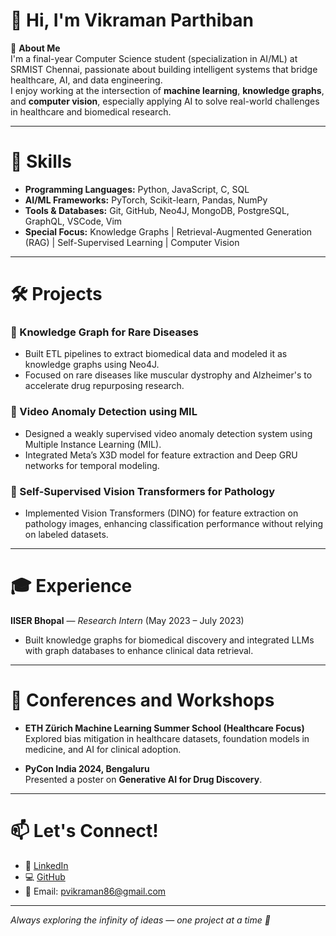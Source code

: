 # 👋 Hi, I'm Vikraman Parthiban

🎯 **About Me**  
I'm a final-year Computer Science student (specialization in AI/ML) at SRMIST Chennai, passionate about building intelligent systems that bridge healthcare, AI, and data engineering.  
I enjoy working at the intersection of **machine learning**, **knowledge graphs**, and **computer vision**, especially applying AI to solve real-world challenges in healthcare and biomedical research.

---

# 🚀 Skills

- **Programming Languages:** Python, JavaScript, C, SQL
- **AI/ML Frameworks:** PyTorch, Scikit-learn, Pandas, NumPy
- **Tools & Databases:** Git, GitHub, Neo4J, MongoDB, PostgreSQL, GraphQL, VSCode, Vim
- **Special Focus:** Knowledge Graphs | Retrieval-Augmented Generation (RAG) | Self-Supervised Learning | Computer Vision

---

# 🛠️ Projects

### 🔹 Knowledge Graph for Rare Diseases
- Built ETL pipelines to extract biomedical data and modeled it as knowledge graphs using Neo4J.
- Focused on rare diseases like muscular dystrophy and Alzheimer's to accelerate drug repurposing research.

### 🔹 Video Anomaly Detection using MIL
- Designed a weakly supervised video anomaly detection system using Multiple Instance Learning (MIL).
- Integrated Meta’s X3D model for feature extraction and Deep GRU networks for temporal modeling.

### 🔹 Self-Supervised Vision Transformers for Pathology
- Implemented Vision Transformers (DINO) for feature extraction on pathology images, enhancing classification performance without relying on labeled datasets.

---

# 🎓 Experience

**IISER Bhopal** — *Research Intern* (May 2023 – July 2023)  
- Built knowledge graphs for biomedical discovery and integrated LLMs with graph databases to enhance clinical data retrieval.

---

# 🎤 Conferences and Workshops

- **ETH Zürich Machine Learning Summer School (Healthcare Focus)**  
  Explored bias mitigation in healthcare datasets, foundation models in medicine, and AI for clinical adoption.
  
- **PyCon India 2024, Bengaluru**  
  Presented a poster on **Generative AI for Drug Discovery**.

---

# 📫 Let's Connect!

- 🔗 [LinkedIn](https://www.linkedin.com/in/vikraman-p-332549176/)
- 💻 [GitHub](https://github.com/infinity-void6)
- 📧 Email: pvikraman86@gmail.com

---

_Always exploring the infinity of ideas — one project at a time 🚀_

